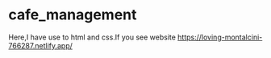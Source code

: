 # cafe_management
Here,I have use to html and css.If you see website https://loving-montalcini-766287.netlify.app/
